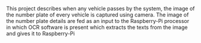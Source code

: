 This project describes when any vehicle passes by the system, the image of the number plate of every vehicle is captured using camera. The image of the number plate details are fed as an input to the Raspberry-Pi processor in which OCR software is present which extracts the texts from the image and gives it to Raspberry-Pi
